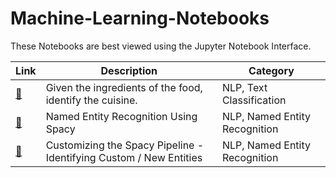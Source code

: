 # Machine-Learning-Notebooks

These Notebooks are best viewed using the Jupyter Notebook Interface.

| Link | Description | Category
| --- | --- | --- |
| [:link:](NLP/PredictingtheCuisine.ipynb) | Given the ingredients of the food, identify the cuisine.| NLP, Text Classification
| [:link:](NLP/Named%20Entity%20Recognition%20using%20Spacy.ipynb) | Named Entity Recognition Using Spacy| NLP, Named Entity Recognition
| [:link:](NLP/Customizing%20the%20Spacy%20Pipeline.ipynb) | Customizing the Spacy Pipeline - Identifying Custom / New Entities| NLP, Named Entity Recognition



